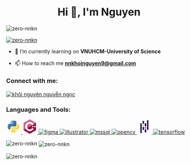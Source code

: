 <h1 align="center">Hi 👋, I'm Nguyen</h1>

<p align="left"> <img src="https://komarev.com/ghpvc/?username=zero-nnkn&label=Profile%20views&color=0e75b6&style=flat" alt="zero-nnkn" /> </p>

<p align="left"> <a href="https://github.com/ryo-ma/github-profile-trophy"><img src="https://github-profile-trophy.vercel.app/?username=zero-nnkn" alt="zero-nnkn" /></a> </p>

- 🔭 I’m currently learning on **VNUHCM-University of Science**

- 📫 How to reach me **nnkhoinguyen9@gmail.com**

<h3 align="left">Connect with me:</h3>
<p align="left">
<a href="https://linkedin.com/in/khôi nguyên nguyễn ngọc" target="blank"><img align="center" src="https://raw.githubusercontent.com/rahuldkjain/github-profile-readme-generator/master/src/images/icons/Social/linked-in-alt.svg" alt="khôi nguyên nguyễn ngọc" height="30" width="40" /></a>
</p>

<h3 align="left">Languages and Tools:</h3>
<a href="https://www.python.org" target="_blank" rel="noreferrer"> <img src="https://raw.githubusercontent.com/devicons/devicon/master/icons/python/python-original.svg" alt="python" width="40" height="40"/> </a> 
</a> <a href="https://www.w3schools.com/cpp/" target="_blank" rel="noreferrer"> <img src="https://raw.githubusercontent.com/devicons/devicon/master/icons/cplusplus/cplusplus-original.svg" alt="cplusplus" width="40" height="40"/> </a> <a href="https://www.figma.com/" target="_blank" rel="noreferrer"> <img src="https://www.vectorlogo.zone/logos/figma/figma-icon.svg" alt="figma" width="40" height="40"/> </a> <a href="https://www.adobe.com/in/products/illustrator.html" target="_blank" rel="noreferrer"> <img src="https://www.vectorlogo.zone/logos/adobe_illustrator/adobe_illustrator-icon.svg" alt="illustrator" width="40" height="40"/> </a> <a href="https://www.microsoft.com/en-us/sql-server" target="_blank" rel="noreferrer"> <img src="https://www.svgrepo.com/show/303229/microsoft-sql-server-logo.svg" alt="mssql" width="40" height="40"/> </a> <a href="https://opencv.org/" target="_blank" rel="noreferrer"> <img src="https://www.vectorlogo.zone/logos/opencv/opencv-icon.svg" alt="opencv" width="40" height="40"/> </a> <a href="https://pandas.pydata.org/" target="_blank" rel="noreferrer"> <img src="https://raw.githubusercontent.com/devicons/devicon/2ae2a900d2f041da66e950e4d48052658d850630/icons/pandas/pandas-original.svg" alt="pandas" width="40" height="40"/> </a> <a href="https://www.tensorflow.org" target="_blank" rel="noreferrer"> <img src="https://www.vectorlogo.zone/logos/tensorflow/tensorflow-icon.svg" alt="tensorflow" width="40" height="40"/> </a> </p>

<!--START_SECTION:waka-->
<!--END_SECTION:waka-->

<p><img align="left" src="https://github-readme-stats.vercel.app/api/top-langs?username=zero-nnkn&show_icons=true&locale=en&layout=compact" alt="zero-nnkn" /></p>

<p>&nbsp;<img align="center" src="https://github-readme-stats.vercel.app/api?username=zero-nnkn&show_icons=true&locale=en" alt="zero-nnkn" /></p>

<p><img align="center" src="https://github-readme-streak-stats.herokuapp.com/?user=zero-nnkn&" alt="zero-nnkn" /></p>
